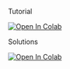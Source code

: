 Tutorial

[![Open In Colab](https://colab.research.google.com/assets/colab-badge.svg)]([https://drive.google.com/file/d/1M9Deh3ykBG4Qb2mAb8-fUk8QnMZ363rf/view?usp=sharing)

Solutions

[![Open In Colab](https://colab.research.google.com/assets/colab-badge.svg)]([https://colab.research.google.com/github/cyrilakafia/feu-pipeline/blob/main/feu_colab_demo.ipynb](https://drive.google.com/file/d/1M9Deh3ykBG4Qb2mAb8-fUk8QnMZ363rf/view?usp=sharing](https://drive.google.com/file/d/11SlrFjk-QAody6bOMgJtNP_EczaZeC3Q/view?usp=sharing)))

